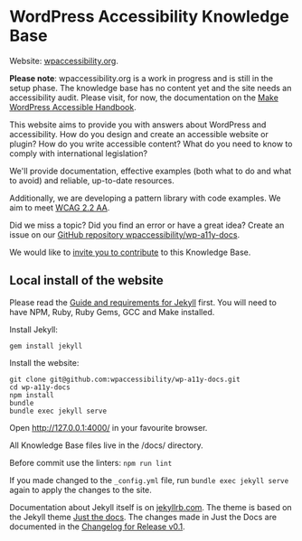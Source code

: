 # WordPress Accessibility Knowledge Base

Website: [wpaccessibility.org](https://wpaccessibility.org).

**Please note**: wpaccessibility.org is a work in progress and is still in the setup phase. The knowledge base has no content yet and the site needs an accessibility audit. Please visit, for now, the documentation on the [Make WordPress Accessible Handbook](https://make.wordpress.org/accessibility/handbook/).

This website aims to provide you with answers about WordPress and accessibility. How do you design and create an accessible website or plugin? How do you write accessible content? What do you need to know to comply with international legislation?

We'll provide documentation, effective examples (both what to do and what to avoid) and reliable, up-to-date resources.

Additionally, we are developing a pattern library with code examples. We aim to meet [WCAG 2.2 AA](https://www.w3.org/WAI/WCAG22/quickref/).

Did we miss a topic? Did you find an error or have a great idea? Create an issue on our [GitHub repository wpaccessibility/wp-a11y-docs](https://github.com/wpaccessibility/wp-a11y-docs/issues/).

We would like to [invite you to contribute](/docs/contribute/) to this Knowledge Base.

## Local install of the website

Please read the [Guide and requirements for Jekyll](https://jekyllrb.com/docs/installation/#requirements) first. You will need to have NPM, Ruby, Ruby Gems, GCC and Make installed.

Install Jekyll:
```
gem install jekyll
```

Install the website:

```
git clone git@github.com:wpaccessibility/wp-a11y-docs.git
cd wp-a11y-docs
npm install
bundle
bundle exec jekyll serve 
```

Open http://127.0.0.1:4000/ in your favourite browser.

All Knowledge Base files live in the /docs/ directory.

Before commit use the linters: `npm run lint`

If you made changed to the `_config.yml` file, run `bundle exec jekyll serve` again to apply the changes to the site.

Documentation about Jekyll itself is on [jekyllrb.com](https://jekyllrb.com/docs/). The theme is based on the Jekyll theme [Just the docs](https://just-the-docs.github.io/just-the-docs/). The changes made in Just the Docs are documented in the [Changelog for Release v0.1](/CHANGELOG/release-v01).
